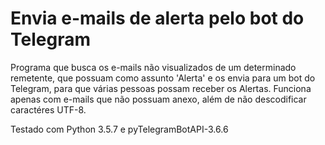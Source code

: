 # Envia e-mails de alerta pelo bot do Telegram

Programa que busca os e-mails não visualizados de um determinado remetente, que possuam como assunto 'Alerta' e os envia para um bot do Telegram, para que várias pessoas possam receber os Alertas.
Funciona apenas com e-mails que não possuam anexo, além de não descodificar caractéres UTF-8.

Testado com Python 3.5.7 e pyTelegramBotAPI-3.6.6
